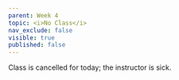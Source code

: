 ```yaml
---
parent: Week 4
topic: <i>No Class</i>
nav_exclude: false
visible: true
published: false
---
```


Class is cancelled for today; the instructor is sick.
